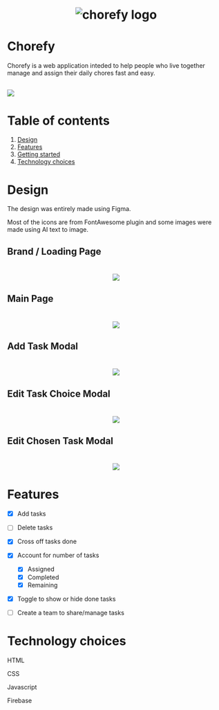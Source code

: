 <h1 align="center">
    <img src="./assets/logo-chorefy.png" alt="chorefy logo">
</h1>

# Chorefy
Chorefy is a web application inteded to help people who live together manage and assign their daily chores fast and easy.

## <img src="https://img.shields.io/static/v1?label=Status&message=Work in progress&color=orange">

# Table of contents
1. [Design](#design)
2. [Features](#features)
3. [Getting started](#getting-started)
4. [Technology choices](#technology-choices)


# Design
The design was entirely made using Figma.

Most of the icons are from FontAwesome plugin and some images were made using AI text to image.

## Brand / Loading Page
<h1 align="center">
    <img src="./design/home.png">
</h1>

## Main Page
<h1 align="center">
    <img src="./design/tasks.png">
</h1>

## Add Task Modal
<h1 align="center">
    <img src="./design/add-task-modal.png">
</h1>

## Edit Task Choice Modal
<h1 align="center">
    <img src="./design/edit-task-modal.png">
</h1>

## Edit Chosen Task Modal
<h1 align="center">
    <img src="./design/edit-task-modal-chosen.png">
</h1>


# Features

- [x] Add tasks
- [ ] Delete tasks
- [x] Cross off tasks done
- [x] Account for number of tasks
  - [x] Assigned
  - [x] Completed
  - [x] Remaining
- [x] Toggle to show or hide done tasks
- [ ] Create a team to share/manage tasks



# Technology choices
HTML

CSS

Javascript

Firebase
